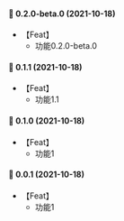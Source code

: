 #### 🎉 0.2.0-beta.0 (2021-10-18)
- 【Feat】
    - 功能0.2.0-beta.0
#### 🎉 0.1.1 (2021-10-18)
- 【Feat】
    - 功能1.1

#### 🎉 0.1.0 (2021-10-18)
- 【Feat】
    - 功能1

#### 🎉 0.0.1 (2021-10-18)
- 【Feat】
    - 功能1